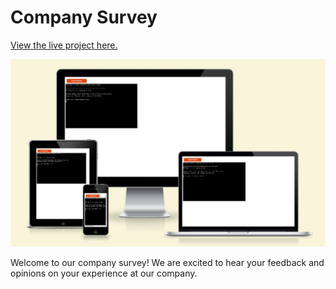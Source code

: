 # Company Survey

[View the live project here.](https://company-survey.herokuapp.com/)

![Screeshot of the site on Am I repsonsive](./assets/images/am-i-responsive.jpg)

Welcome to our company survey! We are excited to hear your feedback and opinions on your experience at our company.
